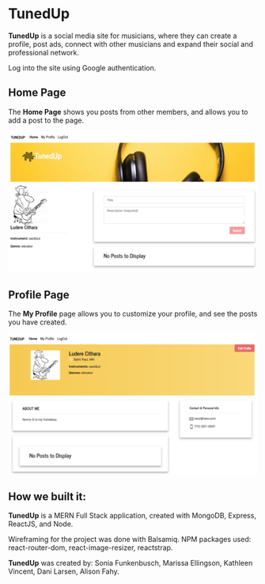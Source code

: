 # **TunedUp**

**TunedUp** is a social media site for musicians, where they can create a profile, post ads, connect with other musicians and expand their social and professional network.

Log into the site using Google authentication.

## Home Page
The **Home Page** shows you posts from other members, and allows you to add a post to the page.

![Home Page](/screenshots/HomePage.png)

## Profile Page
The **My Profile** page allows you to customize your profile, and see the posts you have created.

![Profile Page](/screenshots/ProfilePage.png)

## How we built it:
**TunedUp** is a MERN Full Stack application, created with MongoDB, Express, ReactJS, and Node.

Wireframing for the project was done with Balsamiq.
NPM packages used: react-router-dom, react-image-resizer, reactstrap.

**TunedUp** was created by: Sonia Funkenbusch, Marissa Ellingson, Kathleen Vincent, Dani Larsen, Alison Fahy.